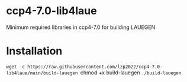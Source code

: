 # ccp4-7.0-lib4laue
Minimum required libraries in ccp4-7.0 for building LAUEGEN

# Installation

  `wget -c https://raw.githubusercontent.com/lzp2022/ccp4-7.0-lib4laue/main/build-lauegen
  `chmod +x build-lauegen
  `./build-lauegen`
